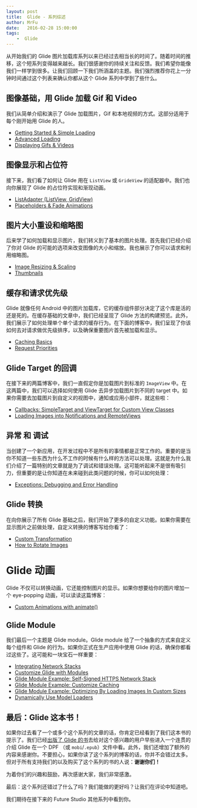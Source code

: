 ```yaml
---
layout: post
title:  Glide - 系列综述
author: MrFu
date:   2016-02-28 15:00:00
tags:
    -  Glide
---
```



从开始我们的 Glide 图片加载库系列以来已经过去相当长的时间了。随着时间的推移，这个短系列变得越来越长。我们很感谢你的持续关注和反馈。我们希望你能像我们一样学到很多。让我们回顾一下我们所涵盖的主题。我们强烈推荐你花上一分钟时间通过这个列表来确认你都从这个 Glide 系列中学到了些什么。

## 图像基础，用 Glide 加载 Gif 和 Video

我们从简单介绍和演示了 Glide 加载图片，Gif 和本地视频的方式。这部分适用于每个刚开始用 Glide 的人。

* [Getting Started & Simple Loading](https://futurestud.io/blog/glide-getting-started)
* [Advanced Loading](https://futurestud.io/blog/glide-advanced-loading)
* [Displaying Gifs & Videos](https://futurestud.io/blog/glide-displaying-gifs-and-videos)

## 图像显示和占位符

接下来，我们看了如何让 Glide 用在 `ListView` 或 `GrideView` 的适配器中。我们也向你展现了 Glide 的占位符实现和渐现动画。

* [ListAdapter (ListView, GridView)](https://futurestud.io/blog/glide-listadapter-listview-gridview)
* [Placeholders & Fade Animations](https://futurestud.io/blog/glide-placeholders-fade-animations)

## 图片大小重设和缩略图

后来学了如何加载和显示图片，我们转义到了基本的图片处理。首先我们已经介绍了你对 Glide 的可能的选项来改变图像的大小和缩放。我也展示了你可以请求和利用缩略图。

* [Image Resizing & Scaling](https://futurestud.io/blog/glide-image-resizing-scaling)
* [Thumbnails](https://futurestud.io/blog/glide-thumbnails)

## 缓存和请求优先级

Glide 就像任何 Android 中的图片加载库，它的缓存组件部分决定了这个库是活的还是死的。在缓存基础的文章中，我们已经呈现了 Glide 方法的构建预览。此外，我们展示了如何处理单个单个请求的缓存行为。在下面的博客中，我们呈现了你该如何去对请求做优先级排序，以及确保重要图片首先被加载和显示。

* [Caching Basics](https://futurestud.io/blog/glide-caching-basics)
* [Request Priorities](https://futurestud.io/blog/glide-request-priorities)

## Glide Target 的回调

在接下来的两篇博客中，我们一直假定你是加载图片到标准的 `ImageView` 中。在这两篇中，我们可以选择如何使用 Glide 去异步加载图片到不同的 target 中。如果你需要去加载图片到自定义的视图中，通知或应用小部件，就这些啦：

* [Callbacks: SimpleTarget and ViewTarget for Custom View Classes](https://futurestud.io/blog/glide-callbacks-simpletarget-and-viewtarget-for-custom-view-classes)
* [Loading Images into Notifications and RemoteViews](https://futurestud.io/blog/glide-loading-images-into-notifications-and-appwidgets)

## 异常 和 调试

当创建了一个新应用，在开发过程中不是所有的事情都是正常工作的。重要的是当你不知道一些东西为什么不工作的时候有什么样的方法可以处理。这就是为什么我们介绍了一篇特别的文章就是为了调试和错误处理。这可能听起来不是很有吸引力，但重要的是让你知道在未来碰到此类问题的时候，你可以如何处理：

* [Exceptions: Debugging and Error Handling](https://futurestud.io/blog/glide-exceptions-debugging-and-error-handling)

## Glide 转换

在向你展示了所有 Glide 基础之后，我们开始了更多的自定义功能。如果你需要在显示图片之前做处理，自定义转换的博客写给你看了：

* [Custom Transformation](https://futurestud.io/blog/glide-custom-transformation)
* [How to Rotate Images](https://futurestud.io/blog/glide-how-to-rotate-images)

# Glide 动画

Glide 不仅可以转换动画，它还能控制图片的显示。如果你想要给你的图片增加一个 eye-popping 动画，可以读读这篇博客：

* [Custom Animations with animate()](https://futurestud.io/blog/glide-custom-animations-with-animate)

## Glide Module

我们最后一个主题是 Glide module。Glide module 给了一个抽象的方式来自定义每个组件和 Glide 的行为。如果你正式在生产应用中使用 Glide 的话，确保你都看过这些了。这可能和一块宝石一样重要：

* [Integrating Network Stacks](https://futurestud.io/blog/glide-integrating-networking-stacks)
* [Customize Glide with Modules](https://futurestud.io/blog/glide-customize-glide-with-modules)
* [Glide Module Example: Self-Signed HTTPS Network Stack](https://futurestud.io/blog/glide-module-example-accepting-self-signed-https-certificates)
* [Glide Module Example: Customize Caching](https://futurestud.io/blog/glide-module-example-customize-caching)
* [Glide Module Example: Optimizing By Loading Images In Custom Sizes](https://futurestud.io/blog/glide-module-example-optimizing-by-loading-images-in-custom-sizes)
* [Dynamically Use Model Loaders](https://futurestud.io/blog/glide-dynamically-use-model-loaders)

## 最后：Glide 这本书！

如果你过去看了一个或多个这个系列的文章的话，你肯定已经看到了我们这本书的提示了。我们已经[出版了 Glide 的书](https://leanpub.com/glide-image-loading-on-android)去给对这个感兴趣的用户早些进入一个连贯的介绍 Glide 在一个 DPF （或 `mobi`/`.epub`）文件中看。此外，我们还增加了额外的内容来感谢你。不要担心，如果你读了这个系列的博客的话，你并不会错过太多。但对于所有支持我们的以及购买了这个系列的书的人说：**谢谢你们！**

为着你们的兴趣和鼓励，再次感谢大家，我们非常感激。

最后：这个系列还错过了什么了吗？我们能做的更好吗？让我们在评论中知道吧。

我们期待在接下来的 Future Studio 其他系列中看到你。